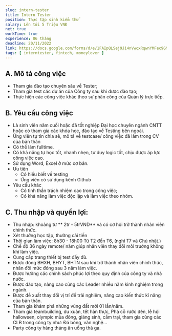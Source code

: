 ```yaml
---
slug: intern-tester 
title: Intern Tester
position: Thực tập sinh kiểm thử
salary: Lên tới 5 Triệu VNĐ
net: true
workTime: true
experience: 06 tháng
deadline: 20/11/2022
link: https://docs.google.com/forms/d/e/1FAIpQLSej9Ji4nVwcxRqwnYMFec9GMv3uYOpMD2vaskgfbVI4z3UjAA/viewform?usp=pp_url&entry.118037241=Intern+Tester
tags: [ interntester, fintech, moneylover ]
---
```



## A. Mô tả công việc
- Tham gia đào tạo chuyên sâu về Tester;
- Tham gia test các dự án của Công ty sau khi được đào tạo;
- Thực hiện các công việc khác theo sự phân công của Quản lý trực tiếp.

## B. Yêu cầu công việc
- Là sinh viên năm cuối hoặc đã tốt nghiệp Đại học chuyên ngành CNTT hoặc có tham gia các khóa học, đào tạo về Testing bên ngoài.
- Ứng viên tự tin chia sẻ, mô tả về testcase/ công việc đã làm trong CV của bản thân
- Có thể làm fulltime.
- Có khả năng tự học tốt, nhanh nhẹn, tư duy logic tốt, chịu được áp lực công việc cao.
- Sử dụng Word, Excel ở mức cơ bản.
- Ưu tiên
  - Có hiểu biết về testing
  - Ứng viên có sử dụng kênh Github 
- Yêu cầu khác
  - Có tinh thần trách nhiệm cao trong công việc;
  - Có khả năng làm việc độc lập và làm việc theo nhóm.

## C. Thu nhập và quyền lợi: 
- Thu nhập: khoảng từ ** 2tr - 5trVND** và có cơ hội trở thành nhân viên chính thức.
- Xét thưởng học tập, thưởng cải tiến
- Thời gian làm việc: 8h30 - 18h00 Từ T2 đến T6, (nghỉ T7 và Chủ nhật.)
- Chế độ 36 ngày remote/ năm giúp nhân viên thay đổi môi trường không khí làm việc.
- Cung cấp trang thiết bị test đầy đủ.
- Được đóng BHXH, BHYT, BHTN sau khi trở thành nhân viên chính thức, nhân đôi mức đóng sau 3 năm làm việc.
- Được hưởng các chính sách phúc lợi theo quy định của công ty và nhà nước.
- Được đào tạo, nâng cao cùng các Leader nhiều năm kinh nghiệm trong ngành.
- Được đề xuất thay đổi vị trí để trải nghiệm, nâng cao kiến thức kĩ năng của bản thân.
- Tham gia khám phá những vùng đất mới 01 lần/năm.
- Tham gia teambuilding, du xuân, tết hàn thực, Phá cỗ rước đèn, lễ hội halloween, olympic mùa đông, giáng sinh, cắm trại, tham gia cùng các CLB trong công ty như: Đá bóng, văn nghệ… 
- Party công ty hàng tháng ăn uống thả ga.
